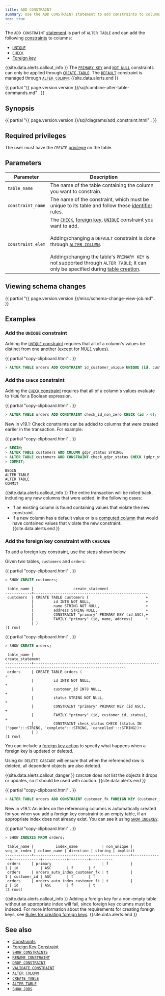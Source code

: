 ```yaml
---
title: ADD CONSTRAINT
summary: Use the ADD CONSTRAINT statement to add constraints to columns.
toc: true
---
```


The `ADD CONSTRAINT` [statement](sql-statements.html) is part of `ALTER TABLE` and can add the following [constraints](constraints.html) to columns:

- [`UNIQUE`](#add-the-unique-constraint)
- [`CHECK`](#add-the-check-constraint)
- [Foreign key](#add-the-foreign-key-constraint-with-cascade)

{{site.data.alerts.callout_info }}
The [`PRIMARY KEY`](primary-key.html) and [`NOT NULL`](not-null.html) constraints can only be applied through [`CREATE TABLE`](create-table.html). The [`DEFAULT`](default-value.html) constraint is managed through [`ALTER COLUMN`](alter-column.html).
{{site.data.alerts.end }}

{{ partial "{{ page.version.version }}/sql/combine-alter-table-commands.md" . }}

## Synopsis

<div>
{{ partial "{{ page.version.version }}/sql/diagrams/add_constraint.html" . }}
</div>

## Required privileges

The user must have the `CREATE` [privilege](authorization.html#assign-privileges) on the table.

## Parameters

 Parameter | Description
-----------|-------------
 `table_name` | The name of the table containing the column you want to constrain.
 `constraint_name` | The name of the constraint, which must be unique to its table and follow these [identifier rules](keywords-and-identifiers.html#identifiers).
 `constraint_elem` | The [`CHECK`](check.html), [foreign key](foreign-key.html), [`UNIQUE`](unique.html) constraint you want to add. <br/><br/>Adding/changing a `DEFAULT` constraint is done through [`ALTER COLUMN`](alter-column.html). <br/><br/>Adding/changing the table's `PRIMARY KEY` is not supported through `ALTER TABLE`; it can only be specified during [table creation](create-table.html#create-a-table-primary-key-defined).

## Viewing schema changes

{{ partial "{{ page.version.version }}/misc/schema-change-view-job.md" . }}

## Examples

### Add the `UNIQUE` constraint

Adding the [`UNIQUE` constraint](unique.html) requires that all of a column's values be distinct from one another (except for *NULL* values).

{{ partial "copy-clipboard.html" . }}
~~~ sql
> ALTER TABLE orders ADD CONSTRAINT id_customer_unique UNIQUE (id, customer);
~~~

### Add the `CHECK` constraint

Adding the [`CHECK` constraint](check.html) requires that all of a column's values evaluate to `TRUE` for a Boolean expression.

{{ partial "copy-clipboard.html" . }}
~~~ sql
> ALTER TABLE orders ADD CONSTRAINT check_id_non_zero CHECK (id > 0);
~~~

<span class="version-tag">New in v19.1</span>: Check constraints can be added to columns that were created earlier in the transaction. For example:

{{ partial "copy-clipboard.html" . }}
~~~ sql
> BEGIN;
> ALTER TABLE customers ADD COLUMN gdpr_status STRING;
> ALTER TABLE customers ADD CONSTRAINT check_gdpr_status CHECK (gdpr_status IN ('yes', 'no', 'unknown'));
> COMMIT;
~~~

~~~
BEGIN
ALTER TABLE
ALTER TABLE
COMMIT
~~~

{{site.data.alerts.callout_info }}
The entire transaction will be rolled back, including any new columns that were added, in the following cases:

- If an existing column is found containing values that violate the new constraint.
- If a new column has a default value or is a [computed column](computed-columns.html) that would have contained values that violate the new constraint.
{{site.data.alerts.end }}

### Add the foreign key constraint with `CASCADE`

To add a foreign key constraint, use the steps shown below.

Given two tables, `customers` and `orders`:

{{ partial "copy-clipboard.html" . }}
~~~ sql
> SHOW CREATE customers;
~~~

~~~
 table_name |                  create_statement
------------+----------------------------------------------------
 customers  | CREATE TABLE customers (                          +
            |         id INT8 NOT NULL,                         +
            |         name STRING NOT NULL,                     +
            |         address STRING NULL,                      +
            |         CONSTRAINT "primary" PRIMARY KEY (id ASC),+
            |         FAMILY "primary" (id, name, address)      +
            | )
(1 row)
~~~

{{ partial "copy-clipboard.html" . }}
~~~ sql
> SHOW CREATE orders;
~~~

~~~
 table_name |                                                create_statement
------------+----------------------------------------------------------------------------------------------------------------
 orders     | CREATE TABLE orders (                                                                                         +
            |         id INT8 NOT NULL,                                                                                     +
            |         customer_id INT8 NULL,                                                                                +
            |         status STRING NOT NULL,                                                                               +
            |         CONSTRAINT "primary" PRIMARY KEY (id ASC),                                                            +
            |         FAMILY "primary" (id, customer_id, status),                                                           +
            |         CONSTRAINT check_status CHECK (status IN ('open':::STRING, 'complete':::STRING, 'cancelled':::STRING))+
            | )
(1 row)
~~~

You can include a [foreign key action](foreign-key.html#foreign-key-actions) to specify what happens when a foreign key is updated or deleted.

Using `ON DELETE CASCADE` will ensure that when the referenced row is deleted, all dependent objects are also deleted.

{{site.data.alerts.callout_danger }}
`CASCADE` does not list the objects it drops or updates, so it should be used with caution.
{{site.data.alerts.end }}

{{ partial "copy-clipboard.html" . }}
~~~ sql
> ALTER TABLE orders ADD CONSTRAINT customer_fk FOREIGN KEY (customer_id) REFERENCES customers (id) ON DELETE CASCADE;
~~~

<span class="version-tag">New in v19.1</span>: An index on the referencing columns is automatically created for you when you add a foreign key constraint to an empty table, if an appropriate index does not already exist. You can see it using [`SHOW INDEXES`](show-index.html):

{{ partial "copy-clipboard.html" . }}
~~~ sql
> SHOW INDEXES FROM orders;
~~~

~~~
 table_name |          index_name           | non_unique | seq_in_index | column_name | direction | storing | implicit
------------+-------------------------------+------------+--------------+-------------+-----------+---------+----------
 orders     | primary                       | f          |            1 | id          | ASC       | f       | f
 orders     | orders_auto_index_customer_fk | t          |            1 | customer_id | ASC       | f       | f
 orders     | orders_auto_index_customer_fk | t          |            2 | id          | ASC       | f       | t
(3 rows)
~~~

{{site.data.alerts.callout_info }}
Adding a foreign key for a non-empty table without an appropriate index will fail, since foreign key columns must be indexed. For more information about the requirements for creating foreign keys, see [Rules for creating foreign keys](foreign-key.html#rules-for-creating-foreign-keys).
{{site.data.alerts.end }}

## See also

- [Constraints](constraints.html)
- [Foreign Key Constraint](foreign-key.html)
- [`SHOW CONSTRAINTS`](show-constraints.html)
- [`RENAME CONSTRAINT`](rename-constraint.html)
- [`DROP CONSTRAINT`](drop-constraint.html)
- [`VALIDATE CONSTRAINT`](validate-constraint.html)
- [`ALTER COLUMN`](alter-column.html)
- [`CREATE TABLE`](create-table.html)
- [`ALTER TABLE`](alter-table.html)
- [`SHOW JOBS`](show-jobs.html)
